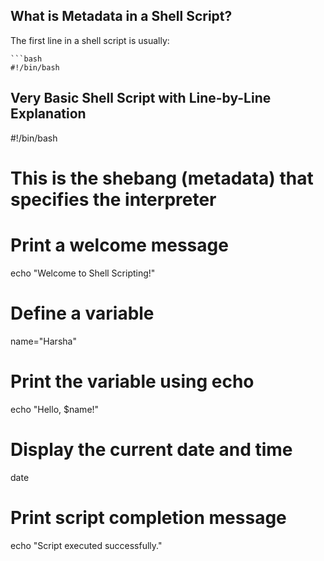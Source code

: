

##  What is Metadata in a Shell Script?

The first line in a shell script is usually:

    ```bash
    #!/bin/bash


## Very Basic Shell Script with Line-by-Line Explanation

#!/bin/bash
# This is the shebang (metadata) that specifies the interpreter

# Print a welcome message
echo "Welcome to Shell Scripting!"

# Define a variable
name="Harsha"

# Print the variable using echo
echo "Hello, $name!"

# Display the current date and time
date

# Print script completion message
echo "Script executed successfully."
